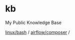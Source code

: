 # kb
My Public Knowledge Base

[linux/bash](docs/linux.md) / [airflow/composer](docs/composer.md) /

